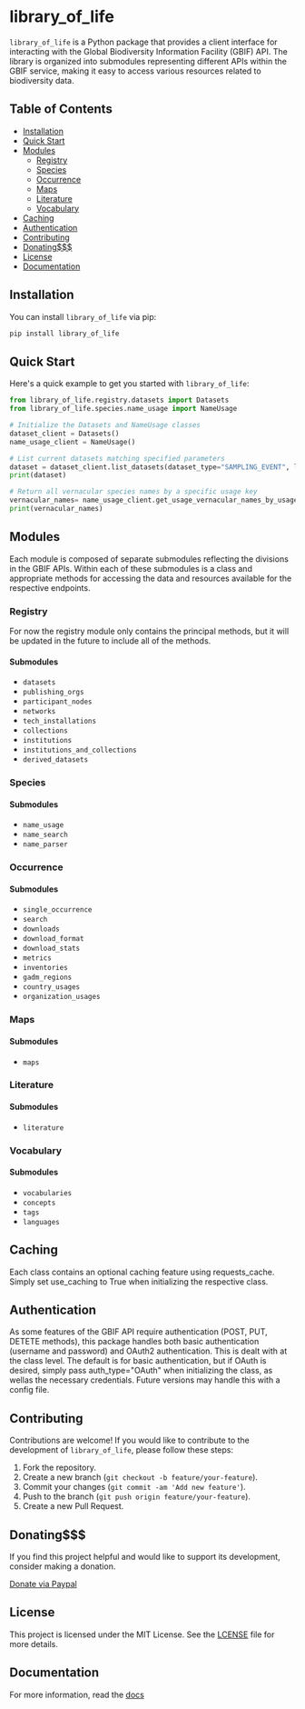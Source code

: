 # library_of_life
`library_of_life` is a Python package that provides a client interface for interacting with the Global Biodiversity Information Facility (GBIF) API. The library is organized into submodules representing different APIs within the GBIF service, making it easy to access various resources related to biodiversity data.

## Table of Contents

- [Installation](#installation)
- [Quick Start](#quick-start)
- [Modules](#modules)
  - [Registry](#registry)
  - [Species](#species)
  - [Occurrence](#occurrences)
  - [Maps](#maps)
  - [Literature](#literature)
  - [Vocabulary](#vocabulary)
- [Caching](#caching)
- [Authentication](#authentication)
- [Contributing](#contributing)
- [Donating$$$](#donating)
- [License](#license)
- [Documentation](#documentation)

## Installation

You can install `library_of_life` via pip:

```bash
pip install library_of_life
```

## Quick Start

Here's a quick example to get you started with `library_of_life`:

```python
from library_of_life.registry.datasets import Datasets
from library_of_life.species.name_usage import NameUsage

# Initialize the Datasets and NameUsage classes
dataset_client = Datasets()
name_usage_client = NameUsage()

# List current datasets matching specified parameters
dataset = dataset_client.list_datasets(dataset_type="SAMPLING_EVENT", limit=10)
print(dataset)

# Return all vernacular species names by a specific usage key
vernacular_names= name_usage_client.get_usage_vernacular_names_by_usage_key(5231190)
print(vernacular_names)
```

## Modules

Each module is composed of separate submodules reflecting the divisions in the GBIF APIs. Within each of these submodules is a class and appropriate methods for accessing the data and resources available for the respective endpoints.

### Registry

For now the registry module only contains the principal methods, but it will be updated in the future to include all of the methods.

#### Submodules

- `datasets`
- `publishing_orgs`
- `participant_nodes`
- `networks`
- `tech_installations`
- `collections`
- `institutions`
- `institutions_and_collections`
- `derived_datasets`

### Species

#### Submodules

- `name_usage`
- `name_search`
- `name_parser`

### Occurrence

#### Submodules

- `single_occurrence`
- `search`
- `downloads`
- `download_format`
- `download_stats`
- `metrics`
- `inventories`
- `gadm_regions`
- `country_usages`
- `organization_usages`

### Maps

#### Submodules

- `maps`

### Literature

#### Submodules

- `literature`

### Vocabulary

#### Submodules

- `vocabularies`
- `concepts`
- `tags`
- `languages`

## Caching

Each class contains an optional caching feature using requests_cache. Simply set use_caching to True when initializing the respective class.

## Authentication

As some features of the GBIF API require authentication (POST, PUT, DETETE methods), this package handles both basic authentication (username and password) and OAuth2 authentication. This is dealt with at the class level. The default is for basic authentication, but if OAuth is desired, simply pass auth_type="OAuth" when initializing the class, as wellas the necessary credentials. Future versions may handle this with a config file.

## Contributing

Contributions are welcome! If you would like to contribute to the development of `library_of_life`, please follow these steps:

1. Fork the repository.
2. Create a new branch (`git checkout -b feature/your-feature`).
3. Commit your changes (`git commit -am 'Add new feature'`).
4. Push to the branch (`git push origin feature/your-feature`).
5. Create a new Pull Request.

## Donating$$$

If you find this project helpful and would like to support its development, consider making a donation.

[Donate via Paypal](https://www.paypal.com/donate/?hosted_button_id=N8HR4SN2J6FPG)

## License

This project is licensed under the MIT License. See the [LCENSE](LICENSE) file for more details.

## Documentation
For more information, read the [docs](#https://library-of-life.readthedocs.io/en/latest/modules.html)
